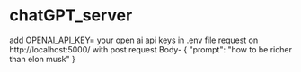 # chatGPT_server
add OPENAI_API_KEY= your open ai api keys in .env file
request on http://localhost:5000/ with post request
Body- 
{
   "prompt": "how to be richer than elon musk"
}
